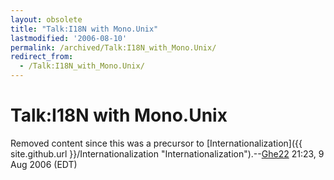 ```yaml
---
layout: obsolete
title: "Talk:I18N with Mono.Unix"
lastmodified: '2006-08-10'
permalink: /archived/Talk:I18N_with_Mono.Unix/
redirect_from:
  - /Talk:I18N_with_Mono.Unix/
---
```


Talk:I18N with Mono.Unix
========================

Removed content since this was a precursor to [Internationalization]({{ site.github.url }}/Internationalization "Internationalization").--[Ghe22](/index.php?title=User:Ghe22&action=edit&redlink=1 "User:Ghe22 (page does not exist)") 21:23, 9 Aug 2006 (EDT)

